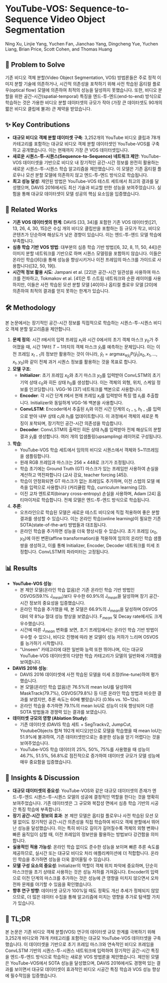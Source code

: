 # YouTube-VOS: Sequence-to-Sequence Video Object Segmentation
Ning Xu, Linjie Yang, Yuchen Fan, Jianchao Yang, Dingcheng Yue, Yuchen Liang, Brian Price, Scott Cohen, and Thomas Huang

## 🧩 Problem to Solve
기존 비디오 객체 분할(Video Object Segmentation, VOS) 방법론들은 주로 정적 이미지 분할 기술에 의존하거나, 시간적 의존성을 포착하기 위해 사전 학습된 옵티컬 플로우(optical flow) 모델에 의존하여 최적의 성능을 달성하지 못했습니다. 또한, 비디오 분할을 위한 공간-시간(spatial-temporal) 특징을 엔드-투-엔드(end-to-end) 방식으로 학습하는 것은 가용한 비디오 분할 데이터셋의 규모가 작아 (가장 큰 데이터셋도 90개의 짧은 비디오 클립에 불과) 큰 제약을 받았습니다.

## ✨ Key Contributions
*   **대규모 비디오 객체 분할 데이터셋 구축**: 3,252개의 YouTube 비디오 클립과 78개 카테고리를 포함하는 대규모 비디오 객체 분할 데이터셋인 YouTube-VOS를 구축하고 공개했습니다. 이는 현재까지 가장 큰 VOS 데이터셋입니다.
*   **새로운 시퀀스-투-시퀀스(Sequence-to-Sequence) 네트워크 제안**: YouTube-VOS 데이터셋을 기반으로 비디오 내 장기적인 공간-시간 정보를 완전히 활용하는 새로운 시퀀스-투-시퀀스 학습 알고리즘을 제안했습니다. 이 모델은 기존 옵티컬 플로우나 모션 분할 모델에 의존하지 않고 엔드-투-엔드 방식으로 학습됩니다.
*   **최고 성능 달성**: 제안된 방법은 YouTube-VOS 테스트 세트에서 최고의 결과를 달성했으며, DAVIS 2016에서도 최신 기술과 비교할 만한 성능을 보여주었습니다. 실험을 통해 대규모 데이터셋이 모델 성공의 핵심 요소임을 입증했습니다.

## 📎 Related Works
*   **기존 VOS 데이터셋의 한계**: DAVIS [33, 34]를 포함한 기존 VOS 데이터셋([21, 13, 26, 4, 30, 15])은 수십 개의 비디오 클립만을 포함하는 등 규모가 작고, 비디오 콘텐츠가 단순하며 해상도가 낮은 경향이 있습니다. 이는 엔드-투-엔드 모델 학습에 부족합니다.
*   **심층 학습 기반 VOS 방법**: 대부분의 심층 학습 기반 방법([6, 32, 8, 11, 50, 44])은 이미지 분할 네트워크를 기반으로 하며 시퀀스 모델링을 포함하지 않습니다. 이들은 온라인 학습([6])을 통해 성능을 향상시키거나 이전 프레임의 마스크를 가이드로 사용합니다([32, 50, 19]).
*   **시간적 정보 활용 시도**: Jampani et al. [22]은 공간-시간 일관성을 사용하여 마스크를 전파하고, Tokmakov et al. [41]은 투 스트림 네트워크와 순환 레이어를 사용하지만, 이들은 사전 학습된 모션 분할 모델 [40]이나 옵티컬 플로우 모델 [20]에 의존하여 최적의 결과를 얻지 못하는 한계가 있습니다.

## 🛠️ Methodology
본 논문에서는 장기적인 공간-시간 정보를 직접적으로 학습하는 시퀀스-투-시퀀스 비디오 객체 분할 알고리즘을 제안합니다.

1.  **문제 정의**: 시간 $t$에서의 입력 프레임 $x_t$와 시간 $0$에서의 초기 객체 마스크 $y_0$가 주어졌을 때, 시간 $1$부터 $T-1$까지의 객체 마스크 $\hat{y}_t$를 예측하는 문제입니다. 이는 이전 프레임 $x_{t-1}$의 정보만 활용하는 것이 아니라, $\hat{y}_t = \mathrm{arg max}_{\forall \bar{y}_t} P(\bar{y}_t | x_0, x_1, ..., x_t, y_0)$와 같이 전체 과거 시퀀스 정보를 활용하는 것을 목표로 합니다.
2.  **모델 구조**:
    *   **Initializer**: 초기 프레임 $x_0$와 초기 마스크 $y_0$를 입력받아 ConvLSTM의 초기 기억 상태 $c_0$와 히든 상태 $h_0$를 생성합니다. 이는 객체의 외형, 위치, 스케일 정보를 인코딩합니다. VGG-16 [37] 네트워크를 백본으로 사용합니다.
    *   **Encoder**: 각 시간 단계 $t$에서 현재 프레임 $x_t$를 입력받아 특징 맵 $\tilde{x}_t$를 추출합니다. Initializer와 동일하게 VGG-16 백본을 사용합니다.
    *   **ConvLSTM**: Encoder에서 추출된 $\tilde{x}_t$와 이전 시간 단계의 $c_{t-1}$, $h_{t-1}$를 입력으로 받아 내부 상태 $c_t$와 $h_t$를 업데이트합니다. 이 과정에서 객체의 새로운 특징이 포착되며, 장기적인 공간-시간 의존성을 학습합니다.
    *   **Decoder**: ConvLSTM의 출력인 히든 상태 $h_t$를 입력받아 전체 해상도의 분할 결과 $\hat{y}_t$를 생성합니다. 여러 개의 업샘플링(upsampling) 레이어로 구성됩니다.
3.  **학습**:
    *   YouTube-VOS 학습 세트에서 임의의 비디오 시퀀스에서 객체와 5~11프레임을 샘플링합니다.
    *   원래 RGB 프레임과 마스크는 $256 \times 448$로 크기가 조정됩니다.
    *   학습 초기에는 Ground Truth (GT) 마스크가 있는 프레임만 사용하여 손실을 계산하고 역전파합니다 (교사 강요, teacher forcing [45]).
    *   학습이 안정화되면 GT 마스크가 없는 프레임도 추가하며, 이전 스텝의 모델 예측을 입력으로 사용합니다 (커리큘럼 학습, curriculum learning [2]).
    *   이진 교차 엔트로피(binary cross-entropy) 손실을 사용하며, Adam [24] 옵티마이저로 학습합니다. 전체 모델은 엔드-투-엔드 방식으로 학습됩니다.
4.  **추론**:
    *   오프라인으로 학습된 모델은 새로운 테스트 비디오에 직접 적용하여 좋은 분할 결과를 생성할 수 있습니다. 이는 온라인 학습(online learning)이 필요한 기존 SOTA(state-of-the-art) 방법들과 대조됩니다.
    *   온라인 학습을 추가하면 성능을 더욱 향상시킬 수 있습니다. 초기 프레임 $(x_0, y_0)$에 아핀 변환(affine transformation)을 적용하여 임의의 온라인 학습 샘플 쌍을 생성하고, 이를 통해 Initializer, Encoder, Decoder 네트워크를 미세 조정합니다. ConvLSTM의 파라미터는 고정됩니다.

## 📊 Results
*   **YouTube-VOS 성능**:
    *   본 제안 모델(온라인 학습 없음)은 기존 온라인 학습 기반 방법인 OSVOS(59.1% J$_{mean}$)보다 우수한 60.9%의 J$_{mean}$을 달성하며 장기 공간-시간 정보의 중요성을 입증했습니다.
    *   온라인 학습을 추가했을 때, 본 모델은 66.9%의 J$_{mean}$을 달성하며 OSVOS 대비 약 8%p 절대 성능 향상을 보였습니다. F$_{mean}$ 및 Decay rate에서도 크게 우수했습니다.
    *   시간에 따른 J$_{mean}$ 변화를 보면, 초기 프레임에서는 온라인 학습 기반 방법이 우수할 수 있으나, 비디오 진행에 따라 본 모델이 성능 저하가 느리며 OSVOS를 능가하기 시작합니다.
    *   "Unseen" 카테고리에 대한 일반화 능력 또한 뛰어나며, 이는 대규모 YouTube-VOS 데이터셋의 다양한 학습 카테고리가 모델의 일반화에 기여함을 보여줍니다.
*   **DAVIS 2016 성능**:
    *   DAVIS 2016 데이터셋에 사전 학습된 모델을 미세 조정(fine-tune)하여 평가했습니다.
    *   본 모델(온라인 학습 없음)은 76.5%의 mean IoU를 달성하여 MaskTrack(79.7%), OSVOS(79.8%) 등 다른 온라인 학습 방법과 비슷한 결과를 보였지만, 추론 속도는 60배 빨랐습니다 (0.16s vs. 10~12s).
    *   온라인 학습을 추가하면 79.1%의 mean IoU로 성능이 더욱 향상되어 다른 SOTA 방법들과 경쟁력 있는 결과를 보였습니다.
*   **데이터셋 규모의 영향 (Ablation Study)**:
    *   기존 데이터셋 (DAVIS 학습 세트 + SegTrackv2, JumpCut, YoutubeObjects 합쳐 192개 비디오)만으로 모델을 학습했을 때 mean IoU는 51.9%에 불과하여, 기존 데이터셋만으로는 충분한 성능을 얻기 어렵다는 것을 보여주었습니다.
    *   YouTube-VOS 학습 데이터의 25%, 50%, 75%를 사용했을 때 성능이 46.7%, 51.5%, 56.8%로 점진적으로 증가하여 데이터셋 규모가 모델 성능에 매우 중요함을 입증했습니다.

## 🧠 Insights & Discussion
*   **대규모 데이터셋의 중요성**: YouTube-VOS와 같은 대규모 데이터셋의 존재가 엔드-투-엔드 시퀀스-투-시퀀스 모델의 성공에 결정적인 역할을 한다는 것을 명확히 보여주었습니다. 기존 데이터셋은 그 규모와 복잡성 면에서 심층 학습 기반의 시공간 특징 학습에 부족합니다.
*   **장기 공간-시간 정보의 효과**: 본 제안 모델은 옵티컬 플로우나 사전 학습된 모션 모델 없이도 장기적인 공간-시간 의존성을 직접 학습하여 비디오 객체 분할에서 뛰어난 성능을 달성했습니다. 이는 특히 비디오 길이가 길어질수록 객체의 외형 변화나 빠른 움직임이 심할 때, 이전 프레임의 정보만을 활용하는 방법보다 강건함을 의미합니다.
*   **실용적인 적용 가능성**: 온라인 학습 없이도 준수한 성능을 보이며 빠른 추론 속도를 제공하므로, 실시간 또는 대규모 비디오 처리 애플리케이션에 더 적합합니다. 온라인 학습을 추가하면 성능을 더욱 끌어올릴 수 있습니다.
*   **모델 구성 요소의 중요성**: Initializer의 역할이 객체 위치 파악에 중요하며, 단순히 마스크만을 초기 상태로 사용하는 것은 성능 저하를 가져옵니다. Encoder의 입력으로 이전 단계의 마스크를 추가하는 것은 성능에 큰 영향을 미치지 않으면서 오차 전파 문제를 야기할 수 있음을 확인했습니다.
*   **향후 연구 방향**: 데이터셋 규모가 100%일 때도 정확도 개선 추세가 정체되지 않았으므로, 더 많은 데이터 수집을 통해 알고리즘에 미치는 영향을 추가로 탐색할 가치가 있습니다.

## 📌 TL;DR
본 논문은 기존 비디오 객체 분할(VOS) 연구의 데이터셋 규모 한계를 극복하기 위해 3,252개 비디오와 78개 카테고리를 포함하는 대규모 YouTube-VOS 데이터셋을 구축했습니다. 이 데이터셋을 기반으로 초기 프레임 마스크와 연속적인 비디오 프레임을 ConvLSTM 기반의 시퀀스-투-시퀀스 네트워크에 입력하여 장기적인 공간-시간 특징을 엔드-투-엔드 방식으로 학습하는 새로운 VOS 방법론을 제안했습니다. 제안된 모델은 YouTube-VOS에서 SOTA 성능을 달성했으며, DAVIS 2016에서도 경쟁력 있는 결과를 보이면서 대규모 데이터셋이 효과적인 비디오 시공간 특징 학습과 VOS 성능 향상에 필수적임을 입증했습니다.
